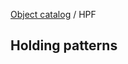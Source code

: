 [Object catalog](https://github.com/tlarsen7572/us_airspace_data#object-catalog) / HPF

## Holding patterns


